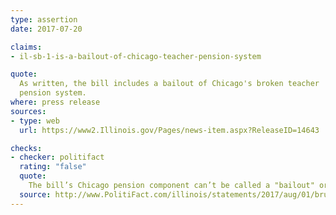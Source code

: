 ```yaml
---
type: assertion
date: 2017-07-20

claims:
- il-sb-1-is-a-bailout-of-chicago-teacher-pension-system

quote:
  As written, the bill includes a bailout of Chicago's broken teacher
  pension system.
where: press release
sources:
- type: web
  url: https://www2.Illinois.gov/Pages/news-item.aspx?ReleaseID=14643

checks:
- checker: politifact
  rating: "false"
  quote:
    The bill’s Chicago pension component can’t be called a "bailout" or even a perk because it only gives CPS what every other school district already has.
  source: http://www.PolitiFact.com/illinois/statements/2017/aug/01/bruce-rauner/rauners-chicago-schools-bailout-claim-rooted-polit/
---
```

